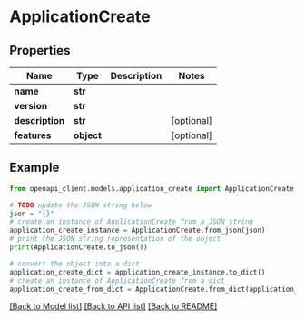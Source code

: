 # ApplicationCreate


## Properties

Name | Type | Description | Notes
------------ | ------------- | ------------- | -------------
**name** | **str** |  | 
**version** | **str** |  | 
**description** | **str** |  | [optional] 
**features** | **object** |  | [optional] 

## Example

```python
from openapi_client.models.application_create import ApplicationCreate

# TODO update the JSON string below
json = "{}"
# create an instance of ApplicationCreate from a JSON string
application_create_instance = ApplicationCreate.from_json(json)
# print the JSON string representation of the object
print(ApplicationCreate.to_json())

# convert the object into a dict
application_create_dict = application_create_instance.to_dict()
# create an instance of ApplicationCreate from a dict
application_create_from_dict = ApplicationCreate.from_dict(application_create_dict)
```
[[Back to Model list]](../README.md#documentation-for-models) [[Back to API list]](../README.md#documentation-for-api-endpoints) [[Back to README]](../README.md)


